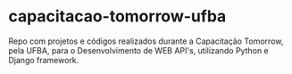 # capacitacao-tomorrow-ufba
Repo com projetos e códigos realizados durante a Capacitação Tomorrow, pela UFBA, para o Desenvolvimento de WEB API's, utilizando Python e Django framework.
